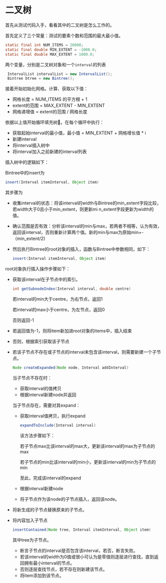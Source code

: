 # 二叉树

首先从测试代码入手，看看其中的二叉树是怎么工作的。

首先定义了三个常量：测试的要素个数和范围的最大最小值。

```java
static final int NUM_ITEMS = 20000;
static final double MIN_EXTENT = -1000.0;
static final double MAX_EXTENT = 1000.0;
```

两个变量，分别是二叉树对象和一个`interval`的列表

```java
 IntervalList intervalList = new IntervalList();
 Bintree btree = new Bintree();
```

接着开始初始化网格。计算、获取以下值：

* 网格长度 = NUM\_ITEMS 的平方根 + 1
* extent的范围 = MAX\_EXTENT - MIN\_EXTENT
* 网格递增值 = extent的范围 / 网格长度

依据以上值开始循环填充树🌲。在每个循环中执行：

* 获取起始interval的最小值，最小值 = MIN\_EXTENT + 网格增长值 \* i
* 新建interval
* 将interval插入树中
* 将interval加入之前新建的interval列表

插入树中的逻辑如下：

Bintree中的insert为

```java
insert(Interval itemInterval, Object item)
```

其步骤为

* 收集interval的状态：将该interval的width与Bintree的min\_extent字段比较，若width大于0且小于min\_extent，则更新mi n\_extent字段更新为width的值。
* 确认范围是否有效：分析该interval的min与max，若两者不相等，认为有效，返回该interval，否则重新计算两个值。新的min与max为原始min+-（min\_extent/2\)
* 然后执行Bintree的root对象的插入，函数与Bintree中参数相同，如下：

  ```java
  insert(Interval itemInterval, Object item)
  ```

root对象执行插入操作步骤如下：

* 获取该interval在子节点中的索引。

  ```java
  int getSubnodeIndex(Interval interval, double centre)
  ```

  若interval的min大于centre，为右节点，返回1

  若interval的max小于centre，为左节点，返回0

  否则返回-1

* 若返回值为-1，则将item新加进root对象的items中，插入结束
* 否则，根据索引获取该子节点
* 若该子节点不存在或子节点的interval未包含该interval，则需要新建一个子节点。

  ```java
  Node createExpanded(Node node, Interval addInterval)
  ```

  当子节点不存在时：

  * 获取interval的值拷贝
  * 根据interval新建node并返回

  当子节点存在，需要对其expand：

  * 获取interval值拷贝，执行expand

    ```java
    expandToInclude(Interval interval)
    ```

    该方法步骤如下：

    若子节点max比该interval的max大，更新该interval的max为子节点的max

    若子节点的min比该interval的min小，更新该interval的min为子节点的min

    至此，完成该interval的expand

  * 根据interval新建node
  * 将子节点作为该node的子节点插入，返回该node。

* 将新生成的子节点替换原来的子节点。
* 将内容加入子节点

  ```java
  insertContained(Node tree, Interval itemInterval, Object item)
  ```

  其中tree为子节点。

  * 断言子节点的interval是否包含该interval，若否，断言失败。
  * 若该interval的width为0值或很小可认为是零值则逐层进行查找，直到返回拥有最小interval的节点。
  * 否则逐层查找节点，若不存在则新建该节点。
  * 将item添加到该节点。

